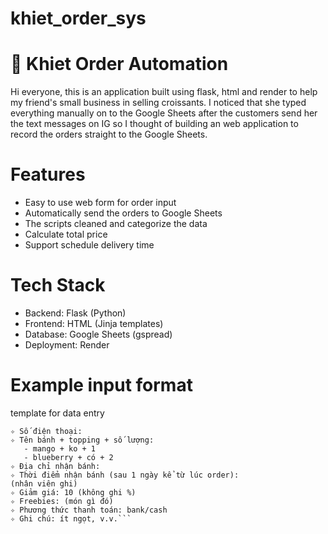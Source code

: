 # khiet_order_sys
# 🥐 Khiet Order Automation
Hi everyone, this is an application built using flask, html and render to help my friend's small business in selling croissants. I noticed that she typed everything manually on to the Google Sheets after the customers send her the text messages on IG so I thought of building an web application to record the orders straight to the Google Sheets.
# Features
- Easy to use web form for order input
- Automatically send the orders to Google Sheets
- The scripts cleaned and categorize the data
- Calculate total price
- Support schedule delivery time
# Tech Stack
- Backend: Flask (Python)
- Frontend: HTML (Jinja templates)
- Database: Google Sheets (gspread)
- Deployment: Render
# Example input format
template for data entry
```✧ Tên người nhận:
✧ Số điện thoại:
✧ Tên bánh + topping + số lượng:
   - mango + ko + 1
   - blueberry + có + 2
✧ Địa chỉ nhận bánh:
✧ Thời điểm nhận bánh (sau 1 ngày kể từ lúc order):
(nhân viên ghi)
✧ Giảm giá: 10 (không ghi %)
✧ Freebies: (món gì đó)
✧ Phương thức thanh toán: bank/cash
✧ Ghi chú: ít ngọt, v.v.```
